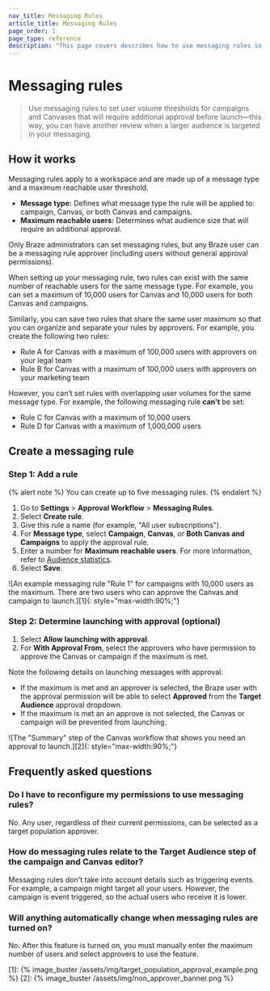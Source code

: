 ```yaml
---
nav_title: Messaging Rules
article_title: Messaging Rules
page_order: 1
page_type: reference
description: "This page covers describes how to use messaging rules in the approval workflow for campaigns and Canvases with a large send volume."
---
```


# Messaging rules

> Use messaging rules to set user volume thresholds for campaigns and Canvases that will require additional approval before launch&#8212;this way, you can have another review when a larger audience is targeted in your messaging.

## How it works

Messaging rules apply to a workspace and are made up of a message type and a maximum reachable user threshold.

- **Message type:** Defines what message type the rule will be applied to: campaign, Canvas, or both Canvas and campaigns.
- **Maximum reachable users:** Determines what audience size that will require an additional approval.

Only Braze administrators can set messaging rules, but any Braze user can be a messaging rule approver (including users without general approval permissions).

When setting up your messaging rule, two rules can exist with the same number of reachable users for the same message type. For example, you can set a maximum of 10,000 users for Canvas and 10,000 users for both Canvas and campaigns. 

Similarly, you can save two rules that share the same user maximum so that you can organize and separate your rules by approvers. For example, you create the following two rules:

- Rule A for Canvas with a maximum of 100,000 users with approvers on your legal team
- Rule B for Canvas with a maximum of 100,000 users with approvers on your marketing team 

However, you can’t set rules with overlapping user volumes for the same message type. For example, the following messaging rule **can't** be set: 

- Rule C for Canvas with a maximum of 10,000 users 
- Rule D for Canvas with a maximum of 1,000,000 users

## Create a messaging rule

### Step 1: Add a rule

{% alert note %}
You can create up to five messaging rules.
{% endalert %}

1. Go to **Settings** > **Approval Workflow** > **Messaging Rules**.
2. Select **Create rule**.
3. Give this rule a name (for example, "All user subscriptions").
4. For **Message type**, select **Campaign**, **Canvas**, or **Both Canvas and Campaigns** to apply the approval rule.
5. Enter a number for **Maximum reachable users**. For more information, refer to [Audience statistics]({{site.baseurl}}/user_guide/engagement_tools/campaigns/building_campaigns/targeting_users#audience-statistics).
6. Select **Save**.

![An example messaging rule "Rule 1" for campaigns with 10,000 users as the maximum. There are two users who can approve the Canvas and campaign to launch.][1]{: style="max-width:90%;"}

### Step 2: Determine launching with approval (optional)

1. Select **Allow launching with approval**.
2. For **With Approval From**, select the approvers who have permission to approve the Canvas or campaign if the maximum is met.

Note the following details on launching messages with approval:

- If the maximum is met and an approver is selected, the Braze user with the approval permission will be able to select **Approved** from the **Target Audience** approval dropdown.
- If the maximum is met an an approve is not selected, the Canvas or campaign will be prevented from launching.

![The "Summary" step of the Canvas workflow that shows you need an approval to launch.][2]{: style="max-width:90%;"}

## Frequently asked questions

### Do I have to reconfigure my permissions to use messaging rules?

No. Any user, regardless of their current permissions, can be selected as a target population approver.

### How do messaging rules relate to the Target Audience step of the campaign and Canvas editor?

Messaging rules don't take into account details such as triggering events. For example, a campaign might target all your users. However, the campaign is event triggered, so the actual users who receive it is lower.

### Will anything automatically change when messaging rules are turned on?

No. After this feature is turned on, you must manually enter the maximum number of users and select approvers to use the feature.

[1]: {% image_buster /assets/img/target_population_approval_example.png %}
[2]: {% image_buster /assets/img/non_approver_banner.png %}